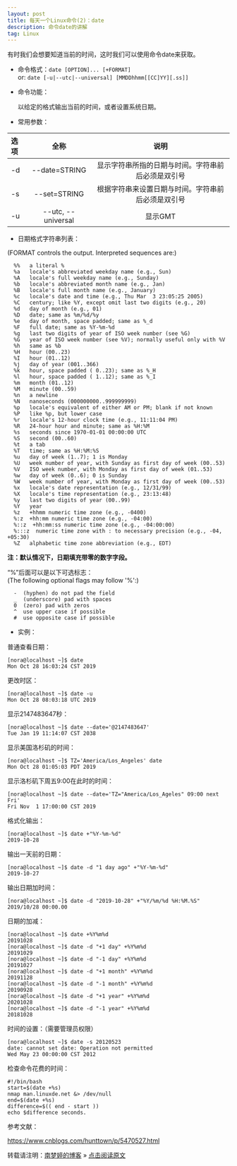 ```yaml
---
layout: post
title: 每天一个Linux命令(2)：date  
description: 命令date的讲解  
tag: Linux
---
```


有时我们会想要知道当前的时间，这时我们可以使用命令date来获取。  

* 命令格式：`date [OPTION]... [+FORMAT]`  
   or: `date [-u|--utc|--universal] [MMDDhhmm[[CC]YY][.ss]]`  

* 命令功能：  
   
   以给定的格式输出当前的时间，或者设置系统日期。  

* 常用参数：  

|选项|全称             |说明|
|:--|:---------------:|:------------------------------------------:|
|-d|--date=STRING     |显示字符串所指的日期与时间。字符串前后必须是双引号|
|-s|--set=STRING      |根据字符串来设置日期与时间。字符串前后必须是双引号|
|-u|--utc, --universal|显示GMT|

* 日期格式字符串列表：  

(FORMAT controls the output.  Interpreted sequences are:)  

```
  %%   a literal %
  %a   locale's abbreviated weekday name (e.g., Sun)
  %A   locale's full weekday name (e.g., Sunday)
  %b   locale's abbreviated month name (e.g., Jan)
  %B   locale's full month name (e.g., January)
  %c   locale's date and time (e.g., Thu Mar  3 23:05:25 2005)
  %C   century; like %Y, except omit last two digits (e.g., 20)
  %d   day of month (e.g., 01)
  %D   date; same as %m/%d/%y
  %e   day of month, space padded; same as %_d
  %F   full date; same as %Y-%m-%d
  %g   last two digits of year of ISO week number (see %G)
  %G   year of ISO week number (see %V); normally useful only with %V
  %h   same as %b
  %H   hour (00..23)
  %I   hour (01..12)
  %j   day of year (001..366)
  %k   hour, space padded ( 0..23); same as %_H
  %l   hour, space padded ( 1..12); same as %_I
  %m   month (01..12)
  %M   minute (00..59)
  %n   a newline
  %N   nanoseconds (000000000..999999999)
  %p   locale's equivalent of either AM or PM; blank if not known
  %P   like %p, but lower case
  %r   locale's 12-hour clock time (e.g., 11:11:04 PM)
  %R   24-hour hour and minute; same as %H:%M
  %s   seconds since 1970-01-01 00:00:00 UTC
  %S   second (00..60)
  %t   a tab
  %T   time; same as %H:%M:%S
  %u   day of week (1..7); 1 is Monday
  %U   week number of year, with Sunday as first day of week (00..53)
  %V   ISO week number, with Monday as first day of week (01..53)
  %w   day of week (0..6); 0 is Sunday
  %W   week number of year, with Monday as first day of week (00..53)
  %x   locale's date representation (e.g., 12/31/99)
  %X   locale's time representation (e.g., 23:13:48)
  %y   last two digits of year (00..99)
  %Y   year
  %z   +hhmm numeric time zone (e.g., -0400)
  %:z  +hh:mm numeric time zone (e.g., -04:00)
  %::z  +hh:mm:ss numeric time zone (e.g., -04:00:00)
  %:::z  numeric time zone with : to necessary precision (e.g., -04, +05:30)
  %Z   alphabetic time zone abbreviation (e.g., EDT)
```

**注：默认情况下，日期填充带零的数字字段。**  


“%”后面可以是以下可选标志：  
(The following optional flags may follow '%':)  

```
  -  (hyphen) do not pad the field
  _  (underscore) pad with spaces
  0  (zero) pad with zeros
  ^  use upper case if possible
  #  use opposite case if possible
```

* 实例：  

普通查看日期：  

```
[nora@localhost ~]$ date
Mon Oct 28 16:03:24 CST 2019
```

更改时区：  

```
[nora@localhost ~]$ date -u
Mon Oct 28 08:03:18 UTC 2019
```

显示2147483647秒：  

```
[nora@localhost ~]$ date --date='@2147483647'
Tue Jan 19 11:14:07 CST 2038
```


显示美国洛杉矶的时间：  

```
[nora@localhost ~]$ TZ='America/Los_Angeles' date
Mon Oct 28 01:05:03 PDT 2019
```

显示洛杉矶下周五9:00在此时的时间：  

```
[nora@localhost ~]$ date --date='TZ="America/Los_Ageles" 09:00 next Fri'
Fri Nov  1 17:00:00 CST 2019
```

格式化输出：  

```
[nora@localhost ~]$ date +"%Y-%m-%d"
2019-10-28
```

输出一天前的日期：  

```
[nora@localhost ~]$ date -d "1 day ago" +"%Y-%m-%d"
2019-10-27
```

输出日期加时间：  

```
[nora@localhost ~]$ date -d "2019-10-28" +"%Y/%m/%d %H:%M.%S"
2019/10/28 00:00.00
```

日期的加减：  

```
[nora@localhost ~]$ date +%Y%m%d
20191028
[nora@localhost ~]$ date -d "+1 day" +%Y%m%d
20191029
[nora@localhost ~]$ date -d "-1 day" +%Y%m%d
20191027
[nora@localhost ~]$ date -d "+1 month" +%Y%m%d
20191128
[nora@localhost ~]$ date -d "-1 month" +%Y%m%d
20190928
[nora@localhost ~]$ date -d "+1 year" +%Y%m%d
20201028
[nora@localhost ~]$ date -d "-1 year" +%Y%m%d
20181028
```

时间的设置：（需要管理员权限）  

```
[nora@localhost ~]$ date -s 20120523
date: cannot set date: Operation not permitted
Wed May 23 00:00:00 CST 2012
```

检查命令花费的时间：  

```
#!/bin/bash 
start=$(date +%s) 
nmap man.linuxde.net &> /dev/null 
end=$(date +%s) 
difference=$(( end - start )) 
echo $difference seconds.
```

参考文献：  

https://www.cnblogs.com/hunttown/p/5470527.html  


转载请注明：[南梦婷的博客](https://norah2.github.io) » [点击阅读原文](https://norah2.github.io/2019/10/Linux01/)   

<!--以下是本文用到的链接-->  


